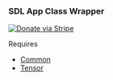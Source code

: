 ### SDL App Class Wrapper

[![Donate via Stripe](https://img.shields.io/badge/Donate-Stripe-green.svg)](https://buy.stripe.com/00gbJZ0OdcNs9zi288)<br>

Requires 
- [Common](https://github.com/thenumbernine/Common)
- [Tensor](https://github.com/thenumbernine/Tensor)
